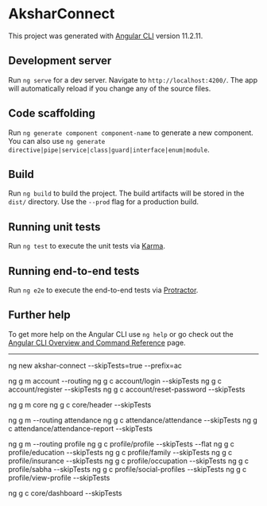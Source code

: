 # AksharConnect

This project was generated with [Angular CLI](https://github.com/angular/angular-cli) version 11.2.11.

## Development server

Run `ng serve` for a dev server. Navigate to `http://localhost:4200/`. The app will automatically reload if you change any of the source files.

## Code scaffolding

Run `ng generate component component-name` to generate a new component. You can also use `ng generate directive|pipe|service|class|guard|interface|enum|module`.

## Build

Run `ng build` to build the project. The build artifacts will be stored in the `dist/` directory. Use the `--prod` flag for a production build.

## Running unit tests

Run `ng test` to execute the unit tests via [Karma](https://karma-runner.github.io).

## Running end-to-end tests

Run `ng e2e` to execute the end-to-end tests via [Protractor](http://www.protractortest.org/).

## Further help

To get more help on the Angular CLI use `ng help` or go check out the [Angular CLI Overview and Command Reference](https://angular.io/cli) page.


--------

ng new akshar-connect --skipTests=true --prefix=ac

ng g m account --routing
ng g c account/login --skipTests
ng g c account/register --skipTests
ng g c account/reset-password --skipTests


ng g m core
ng g c core/header --skipTests


ng g m --routing attendance
ng g c attendance/attendance --skipTests
ng g c attendance/attendance-report --skipTests

ng g m --routing profile
ng g c profile/profile --skipTests --flat
ng g c profile/education --skipTests
ng g c profile/family --skipTests
ng g c profile/insurance --skipTests
ng g c profile/occupation --skipTests
ng g c profile/sabha --skipTests
ng g c profile/social-profiles --skipTests
ng g c profile/view-profile --skipTests

 ng g c core/dashboard --skipTests
